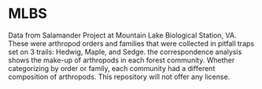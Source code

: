 # MLBS
Data from Salamander Project at Mountain Lake Biological Station, VA. 
These were arthropod orders and families that were collected in pitfall traps set on 3 trails: Hedwig, Maple, and Sedge. the correspondence analysis shows the make-up of arthropods in each forest community. Whether categorizing by order or family, each community had a different composition of arthropods. 
This repository will not offer any license.
